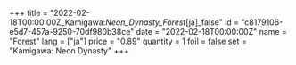 +++
title = "2022-02-18T00:00:00Z_Kamigawa:_Neon_Dynasty_Forest_[ja]_false"
id = "c8179106-e5d7-457a-9250-70df980b38ce"
date = "2022-02-18T00:00:00Z"
name = "Forest"
lang = ["ja"]
price = "0.89"
quantity = 1
foil = false
set = "Kamigawa: Neon Dynasty"
+++
